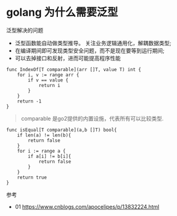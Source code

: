 # golang  为什么需要泛型

泛型解决的问题

- 泛型函数能自动做类型推导。 关注业务逻辑通用化，解耦数据类型;
- 在编译期间即可发现类型安全问题，而不是现在要等到运行期间;
- 可以去掉接口和反射，进而可能提高程序性能

```golang 
func IndexOf[T comparable](arr []T, value T) int {
    for i, v := range arr {
        if v == value {
            return i
        }
    }
    return -1
}
```
> comparable 是go2提供的内置设施，代表所有可以比较类型.


```golang 
func isEqual[T comparable](a,b []T) bool{
    if len(a) != len(b){
        return false
    }
    for i := range a {
        if a[i] != b[i]{
            return false
        }
    }
    return true
}
```

参考

- 01 https://www.cnblogs.com/apocelipes/p/13832224.html
